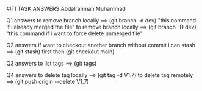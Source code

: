 #ITI TASK ANSWERS Abdalrahman Muhammad

Q1 answers
to remove branch locally ==> (git branch -d dev) "this command if i already merged the file"
to remove branch locally ==> (git branch -D dev) "this command if i want to force delete unmerged file"

Q2 answers
if want to checkout another branch without commit i can stash ==> (git stash) first then (git checkout main)

Q3 answers
to list tags ==> (git tags)

Q4 answers
to delete tag locally ==> (git tag -d V1.7)
to delete tag remotely ==> (git push origin --delete V1.7)
